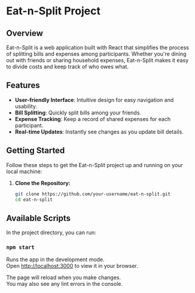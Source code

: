 # Eat-n-Split Project

## Overview

Eat-n-Split is a web application built with React that simplifies the process of splitting bills and expenses among participants. Whether you're dining out with friends or sharing household expenses, Eat-n-Split makes it easy to divide costs and keep track of who owes what.

## Features

- **User-friendly Interface**: Intuitive design for easy navigation and usability.
- **Bill Splitting**: Quickly split bills among your friends.
- **Expense Tracking**: Keep a record of shared expenses for each participant.
- **Real-time Updates**: Instantly see changes as you update bill details.

## Getting Started

Follow these steps to get the Eat-n-Split project up and running on your local machine:

1. **Clone the Repository:**
   ```bash
   git clone https://github.com/your-username/eat-n-split.git
   cd eat-n-split
   ```

## Available Scripts

In the project directory, you can run:

### `npm start`

Runs the app in the development mode.\
Open [http://localhost:3000](http://localhost:3000) to view it in your browser.

The page will reload when you make changes.\
You may also see any lint errors in the console.
